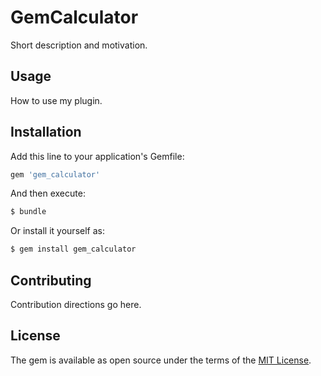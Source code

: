 # GemCalculator
Short description and motivation.

## Usage
How to use my plugin.

## Installation
Add this line to your application's Gemfile:

```ruby
gem 'gem_calculator'
```

And then execute:
```bash
$ bundle
```

Or install it yourself as:
```bash
$ gem install gem_calculator
```

## Contributing
Contribution directions go here.

## License
The gem is available as open source under the terms of the [MIT License](http://opensource.org/licenses/MIT).
